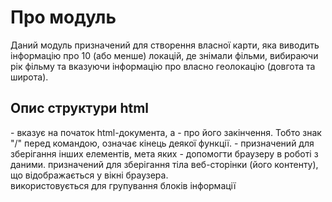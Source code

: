 # Про модуль

Даний модуль призначений для створення власної карти,
яка виводить інформацію про 10 (або менше) локацій, де знімали фільми,
вибираючи рік фільму та вказуючи інформацію про власно геолокацію (довгота та широта).

## Опис структури html

<html> - вказує на початок html-документа,
а </html> - про його закінчення.
Тобто знак "/" перед командою, означає кінець деякої функції.
<head> - призначений для зберігання інших елементів,
мета яких - допомогти браузеру в роботі з даними.
<body> призначений для зберігання тіла веб-сторінки (його контенту),
що відображається у вікні браузера.
<div> використовується для групування блоків інформації
<script> - додає на веб-сторінку JavaScript скрипт.
Тощо.
Приклад структури:
<html>
<head>
<title>HTML структура документа</title>
</head>
<body>
(...)
</body>
</html>

## Висновок

Даний модуль створює карту, на якій відображаться мітки найближчих відзнятих фільмів,
а також мої вказані координати для пошуку (мітка), показує пряму відстань від заданої
геолокації та інформацію про довжину в км. Крім того, як третій шар виводить карту України,
розфарбовану в синій колір.
Нижче приведу приклади роботи.

## Приклад роботи модуля

```
    >>> python main.py
    Enter the year for analysis: 2013
    Enter the latitude: 50.4547 
    Enter the longitude: 30.5238
    Map is generating...
    Please wait...
    Finished. Please have look at the map:     2013_movies_map.html
```
![alt logo](https://github.com/OutJeck/filmmap_project/2020-02-18 (2).png "Приклад виводу")
